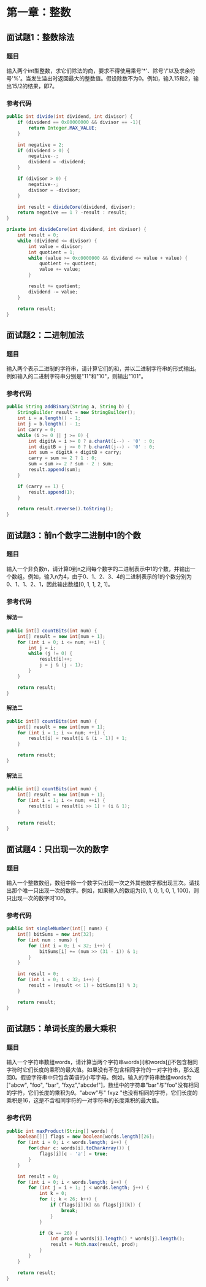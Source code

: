 # 第一章：整数

## 面试题1：整数除法
### 题目
输入两个int型整数，求它们除法的商，要求不得使用乘号'*'、除号'/'以及求余符号'%'。当发生溢出时返回最大的整数值。假设除数不为0。例如，输入15和2，输出15/2的结果，即7。

### 参考代码
``` java
public int divide(int dividend, int divisor) {
    if (dividend == 0x80000000 && divisor == -1){
        return Integer.MAX_VALUE;
    }

    int negative = 2;
    if (dividend > 0) {
        negative--;
        dividend = -dividend;
    }

    if (divisor > 0) {
        negative--;
        divisor = -divisor;
    }

    int result = divideCore(dividend, divisor);
    return negative == 1 ? -result : result;
}

private int divideCore(int dividend, int divisor) {
    int result = 0;
    while (dividend <= divisor) {
        int value = divisor;
        int quotient = 1;
        while (value >= 0xc0000000 && dividend <= value + value) {
            quotient += quotient;
            value += value;
        }

        result += quotient;
        dividend -= value;
    }

    return result;
}
```

## 面试题2：二进制加法
### 题目
输入两个表示二进制的字符串，请计算它们的和，并以二进制字符串的形式输出。例如输入的二进制字符串分别是"11"和"10"，则输出"101"。

### 参考代码
``` java
public String addBinary(String a, String b) {
    StringBuilder result = new StringBuilder();
    int i = a.length() - 1;
    int j = b.length() - 1;
    int carry = 0;
    while (i >= 0 || j >= 0) {
        int digitA = i >= 0 ? a.charAt(i--) - '0' : 0;
        int digitB = j >= 0 ? b.charAt(j--) - '0' : 0;
        int sum = digitA + digitB + carry;
        carry = sum >= 2 ? 1 : 0;
        sum = sum >= 2 ? sum - 2 : sum;
        result.append(sum);
    }

    if (carry == 1) {
        result.append(1);
    }

    return result.reverse().toString();
}
```

## 面试题3：前n个数字二进制中1的个数
### 题目
输入一个非负数n，请计算0到n之间每个数字的二进制表示中1的个数，并输出一个数组。例如，输入n为4，由于0、1、2、3、4的二进制表示的1的个数分别为0、1、1、2、1，因此输出数组[0, 1, 1, 2, 1]。

### 参考代码
#### 解法一
``` java
public int[] countBits(int num) {
    int[] result = new int[num + 1];
    for (int i = 0; i <= num; ++i) {
        int j = i;
        while (j != 0) {
            result[i]++;
            j = j & (j - 1);
        }
    }

    return result;
}
```
#### 解法二
``` java
public int[] countBits(int num) {
    int[] result = new int[num + 1];
    for (int i = 1; i <= num; ++i) {
        result[i] = result[i & (i - 1)] + 1;
    }

    return result;
}
```

#### 解法三
``` java
public int[] countBits(int num) {
    int[] result = new int[num + 1];
    for (int i = 1; i <= num; ++i) {
        result[i] = result[i >> 1] + (i & 1);
    }

    return result;
}
```

## 面试题4：只出现一次的数字
### 题目
输入一个整数数组，数组中除一个数字只出现一次之外其他数字都出现三次。请找出那个唯一只出现一次的数字。例如，如果输入的数组为[0, 1, 0, 1, 0, 1, 100]，则只出现一次的数字时100。

### 参考代码
``` java
public int singleNumber(int[] nums) {
    int[] bitSums = new int[32];
    for (int num : nums) {
        for (int i = 0; i < 32; i++) {
            bitSums[i] += (num >> (31 - i)) & 1;
        }
    }

    int result = 0;
    for (int i = 0; i < 32; i++) {
        result = (result << 1) + bitSums[i] % 3;
    }

    return result;
}
```

## 面试题5：单词长度的最大乘积
### 题目
输入一个字符串数组words，请计算当两个字符串words[i]和words[j]不包含相同字符时它们长度的乘积的最大值。如果没有不包含相同字符的一对字符串，那么返回0。假设字符串中只包含英语的小写字母。例如，输入的字符串数组words为["abcw", "foo", "bar", "fxyz","abcdef"]，数组中的字符串"bar"与"foo"没有相同的字符，它们长度的乘积为9。"abcw"与" fxyz "也没有相同的字符，它们长度的乘积是16，这是不含相同字符的一对字符串的长度乘积的最大值。

### 参考代码
``` java
public int maxProduct(String[] words) {
    boolean[][] flags = new boolean[words.length][26];
    for (int i = 0; i < words.length; i++) {
        for(char c: words[i].toCharArray()) {
            flags[i][c - 'a'] = true;
        }
    }

    int result = 0;
    for (int i = 0; i < words.length; i++) {
        for (int j = i + 1; j < words.length; j++) {
            int k = 0;
            for (; k < 26; k++) {
                if (flags[i][k] && flags[j][k]) {
                    break;
                }
            }

            if (k == 26) {
                int prod = words[i].length() * words[j].length();
                result = Math.max(result, prod);
            }
        }
    }

    return result;
}
```
